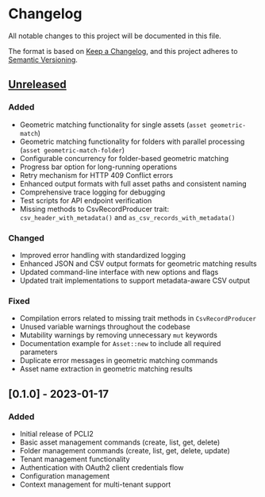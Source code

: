 # Changelog

All notable changes to this project will be documented in this file.

The format is based on [Keep a Changelog](https://keepachangelog.com/en/1.0.0/),
and this project adheres to [Semantic Versioning](https://semver.org/spec/v2.0.0.html).

## [Unreleased]

### Added
- Geometric matching functionality for single assets (`asset geometric-match`)
- Geometric matching functionality for folders with parallel processing (`asset geometric-match-folder`)
- Configurable concurrency for folder-based geometric matching
- Progress bar option for long-running operations
- Retry mechanism for HTTP 409 Conflict errors
- Enhanced output formats with full asset paths and consistent naming
- Comprehensive trace logging for debugging
- Test scripts for API endpoint verification
- Missing methods to CsvRecordProducer trait: `csv_header_with_metadata()` and `as_csv_records_with_metadata()`

### Changed
- Improved error handling with standardized logging
- Enhanced JSON and CSV output formats for geometric matching results
- Updated command-line interface with new options and flags
- Updated trait implementations to support metadata-aware CSV output

### Fixed
- Compilation errors related to missing trait methods in `CsvRecordProducer`
- Unused variable warnings throughout the codebase
- Mutability warnings by removing unnecessary `mut` keywords
- Documentation example for `Asset::new` to include all required parameters
- Duplicate error messages in geometric matching commands
- Asset name extraction in geometric matching results

## [0.1.0] - 2023-01-17

### Added
- Initial release of PCLI2
- Basic asset management commands (create, list, get, delete)
- Folder management commands (create, list, get, delete, update)
- Tenant management functionality
- Authentication with OAuth2 client credentials flow
- Configuration management
- Context management for multi-tenant support

[Unreleased]: https://github.com/physna/pcli2/compare/v0.1.0...HEAD